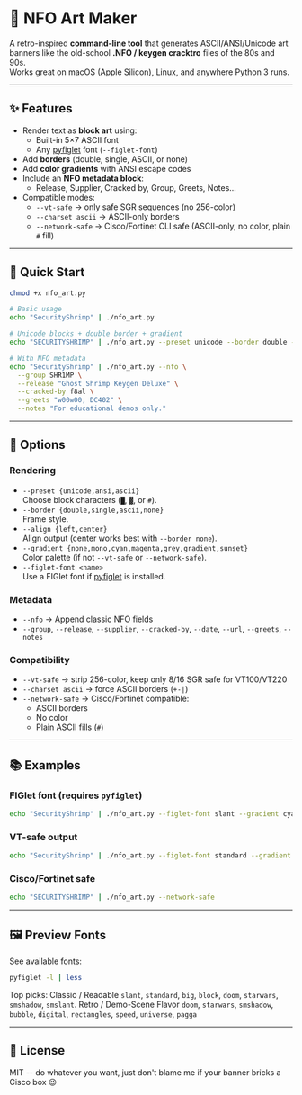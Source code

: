 # 🎨 NFO Art Maker

A retro-inspired **command-line tool** that generates ASCII/ANSI/Unicode
art banners like the old-school **.NFO / keygen cracktro** files of the
80s and 90s.\
Works great on macOS (Apple Silicon), Linux, and anywhere Python 3 runs.

------------------------------------------------------------------------

## ✨ Features

-   Render text as **block art** using:
    -   Built-in 5×7 ASCII font
    -   Any [pyfiglet](https://pypi.org/project/pyfiglet/) font
        (`--figlet-font`)
-   Add **borders** (double, single, ASCII, or none)
-   Add **color gradients** with ANSI escape codes
-   Include an **NFO metadata block**:
    -   Release, Supplier, Cracked by, Group, Greets, Notes...
-   Compatible modes:
    -   `--vt-safe` → only safe SGR sequences (no 256-color)
    -   `--charset ascii` → ASCII-only borders
    -   `--network-safe` → Cisco/Fortinet CLI safe (ASCII-only, no
        color, plain `#` fill)

------------------------------------------------------------------------

## 🚀 Quick Start

``` bash
chmod +x nfo_art.py

# Basic usage
echo "SecurityShrimp" | ./nfo_art.py

# Unicode blocks + double border + gradient
echo "SECURITYSHRIMP" | ./nfo_art.py --preset unicode --border double --gradient gradient

# With NFO metadata
echo "SecurityShrimp" | ./nfo_art.py --nfo \
  --group SHR1MP \
  --release "Ghost Shrimp Keygen Deluxe" \
  --cracked-by f8al \
  --greets "w00w00, DC402" \
  --notes "For educational demos only."
```

------------------------------------------------------------------------

## 🔧 Options

### Rendering

-   `--preset {unicode,ansi,ascii}`\
    Choose block characters (`█`, `▓`, or `#`).
-   `--border {double,single,ascii,none}`\
    Frame style.
-   `--align {left,center}`\
    Align output (center works best with `--border none`).
-   `--gradient {none,mono,cyan,magenta,grey,gradient,sunset}`\
    Color palette (if not `--vt-safe` or `--network-safe`).
-   `--figlet-font <name>`\
    Use a FIGlet font if [pyfiglet](https://pypi.org/project/pyfiglet/)
    is installed.

### Metadata

-   `--nfo` → Append classic NFO fields
-   `--group`, `--release`, `--supplier`, `--cracked-by`, `--date`,
    `--url`, `--greets`, `--notes`

### Compatibility

-   `--vt-safe` → strip 256-color, keep only 8/16 SGR safe for
    VT100/VT220
-   `--charset ascii` → force ASCII borders (`+-|`)
-   `--network-safe` → Cisco/Fortinet compatible:
    -   ASCII borders
    -   No color
    -   Plain ASCII fills (`#`)

------------------------------------------------------------------------

## 📚 Examples

### FIGlet font (requires `pyfiglet`)

``` bash
echo "SecurityShrimp" | ./nfo_art.py --figlet-font slant --gradient cyan
```

### VT-safe output

``` bash
echo "SecurityShrimp" | ./nfo_art.py --figlet-font standard --gradient cyan --vt-safe
```

### Cisco/Fortinet safe

``` bash
echo "SECURITYSHRIMP" | ./nfo_art.py --network-safe
```

------------------------------------------------------------------------

## 🖼️ Preview Fonts

See available fonts:

``` bash
pyfiglet -l | less
```

Top picks: 
Classio / Readable
`slant`, `standard`, `big`, `block`, `doom`, `starwars`,
`smshadow`, `smslant`.
Retro / Demo-Scene Flavor
`doom`, `starwars`, `smshadow`, `bubble`, `digital`, `rectangles`, `speed`, `universe`, `pagga`

------------------------------------------------------------------------

## 📝 License

MIT -- do whatever you want, just don't blame me if your banner bricks a
Cisco box 😉
